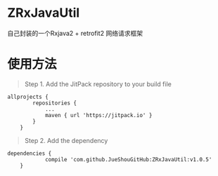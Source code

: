 # ZRxJavaUtil

自己封装的一个Rxjava2 + retrofit2 网络请求框架

# 使用方法

> Step 1\. Add the JitPack repository to your build file

```
allprojects {
		repositories {
			...
			maven { url 'https://jitpack.io' }
		}
	}
```
> Step 2\. Add the dependency
```
dependencies {
	        compile 'com.github.JueShouGitHub:ZRxJavaUtil:v1.0.5'
	}
```
